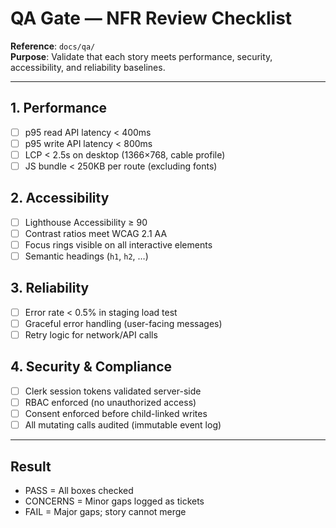 # QA Gate — NFR Review Checklist

**Reference**: `docs/qa/`  
**Purpose**: Validate that each story meets performance, security, accessibility, and reliability baselines.

---

## 1. Performance
- [ ] p95 read API latency < 400ms  
- [ ] p95 write API latency < 800ms  
- [ ] LCP < 2.5s on desktop (1366×768, cable profile)  
- [ ] JS bundle < 250KB per route (excluding fonts)  

## 2. Accessibility
- [ ] Lighthouse Accessibility ≥ 90  
- [ ] Contrast ratios meet WCAG 2.1 AA  
- [ ] Focus rings visible on all interactive elements  
- [ ] Semantic headings (`h1`, `h2`, …)  

## 3. Reliability
- [ ] Error rate < 0.5% in staging load test  
- [ ] Graceful error handling (user-facing messages)  
- [ ] Retry logic for network/API calls  

## 4. Security & Compliance
- [ ] Clerk session tokens validated server-side  
- [ ] RBAC enforced (no unauthorized access)  
- [ ] Consent enforced before child-linked writes  
- [ ] All mutating calls audited (immutable event log)  

---

## Result
- PASS = All boxes checked  
- CONCERNS = Minor gaps logged as tickets  
- FAIL = Major gaps; story cannot merge  

